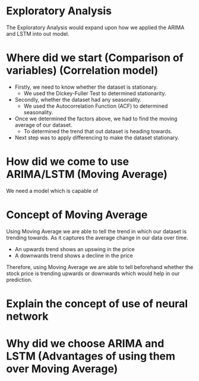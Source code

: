 # Exploratory Analysis
The Exploratory Analysis would expand upon how we applied the ARIMA and LSTM into out model.
# Where did we start (Comparison of variables) (Correlation model)
* Firstly, we need to know whether the dataset is stationary.
  * We used the Dickey-Fuller Test to determined stationarity.
* Secondly, whether the dataset had any seasonality.
  * We used the Autocorrelation Function (ACF) to determined seasonality.
* Once we determined the factors above, we had to find the moving average of our dataset.
  * To determined the trend that out dataset is heading towards.
* Next step was to apply differencing to make the dataset stationary.
# How did we come to use ARIMA/LSTM (Moving Average)
We need a model which is capable of 
# Concept of Moving Average
Using Moving Average we are able to tell the trend in which our dataset is trending towards. As it captures the average change in our data over time.
* An upwards trend shows an upswing in the price
* A downwards trend shows a decline in the price

Therefore, using Moving Average we are able to tell beforehand whether the stock price is trending upwards or downwards which would help in our prediction.
# Explain the concept of use of neural network
# Why did we choose ARIMA and LSTM (Advantages of using them over Moving Average)
# 
